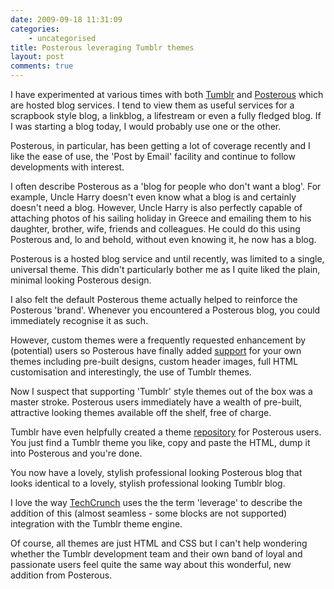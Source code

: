 ```yaml
---
date: 2009-09-18 11:31:09
categories:
    - uncategorised
title: Posterous leveraging Tumblr themes
layout: post
comments: true
---
```

I have experimented at various times with both
[Tumblr](http://tumblr.com/) and [Posterous](http://posterous.com/)
which are hosted blog services. I tend to view them as useful services
for a scrapbook style blog, a linkblog, a lifestream or even a fully
fledged blog. If I was starting a blog today, I would probably use one
or the other.

Posterous, in particular, has been getting a lot of coverage recently
and I like the ease of use, the 'Post by Email' facility and continue to
follow developments with interest.

I often describe Posterous as a 'blog for people who don't want a blog'.
For example, Uncle Harry doesn't even know what a blog is and certainly
doesn't need a blog. However, Uncle Harry is also perfectly capable of
attaching photos of his sailing holiday in Greece and emailing them to
his daughter, brother, wife, friends and colleagues. He could do this
using Posterous and, lo and behold, without even knowing it, he now has
a blog.

Posterous is a hosted blog service and until recently, was limited to a
single, universal theme. This didn't particularly bother me as I quite
liked the plain, minimal looking Posterous design.

I also felt the default Posterous theme actually helped to reinforce the
Posterous 'brand'. Whenever you encountered a Posterous blog, you could
immediately recognise it as such.

However, custom themes were a frequently requested enhancement by
(potential) users so Posterous have finally added
[support](http://blog.posterous.com/posterous-theming-its-here-its-live-and-its-t)
for your own themes including pre-built designs, custom header images,
full HTML customisation and interestingly, the use of Tumblr themes.

Now I suspect that supporting 'Tumblr' style themes out of the box was a
master stroke. Posterous users immediately have a wealth of pre-built,
attractive looking themes available off the shelf, free of charge.

Tumblr have even helpfully created a theme
[repository](http://www.tumblr.com/themes/recent) for Posterous users.
You just find a Tumblr theme you like, copy and paste the HTML, dump it
into Posterous and you're done.

You now have a lovely, stylish professional looking Posterous blog that
looks identical to a lovely, stylish professional looking Tumblr blog.

I love the way
[TechCrunch](http://www.techcrunch.com/2009/09/17/posterous-adds-theme-support-continues-to-grow/)
uses the the term 'leverage' to describe the addition of this (almost
seamless - some blocks are not supported) integration with the Tumblr
theme engine.

Of course, all themes are just HTML and CSS but I can't help wondering
whether the Tumblr development team and their own band of loyal and
passionate users feel quite the same way about this wonderful, new
addition from Posterous.
